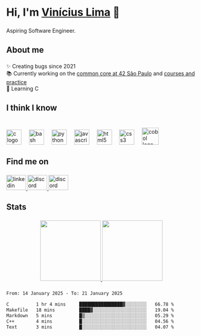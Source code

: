 <h1 align="left">Hi, I'm <a href="https://www.linkedin.com/in/viniciusslima/" target="_blank" rel="noopener noreferrer">Vinícius Lima</a> 👋</h1>

###

<p align="left">Aspiring Software Engineer.</p>

###

<h2 align="left">About me</h2>

###

<p align="left">✨ Creating bugs since 2021<br>
  📚 Currently working on the <a href="https://github.com/vinislima/my-path-at-42" target="_blank" rel="noopener noreferrer">
  common core at 42 São Paulo</a> and <a href="https://github.com/vinislima/courses_and_practice" target="_blank" rel="noopener noreferrer"> courses and practice </a>
  <br>
  📖 Learning C
</p>

###

<h2 align="left">I think I know</h2>

###

<br clear="both">

<div align="left">
  <img src="https://cdn.jsdelivr.net/gh/devicons/devicon/icons/c/c-original.svg" height="40" alt="c logo"  />
  <img width="12" />
  <img src="https://cdn.jsdelivr.net/gh/devicons/devicon/icons/bash/bash-original.svg" height="40" alt="bash logo"  />
  <img width="12" />
  <img src="https://cdn.jsdelivr.net/gh/devicons/devicon/icons/python/python-original.svg" height="40" alt="python logo"  />
  <img width="12" />
  <img src="https://cdn.jsdelivr.net/gh/devicons/devicon/icons/javascript/javascript-original.svg" height="40" alt="javascript logo"  />
  <img width="12" />
  <img src="https://cdn.jsdelivr.net/gh/devicons/devicon/icons/html5/html5-original.svg" height="40" alt="html5 logo"  />
  <img width="12" />
  <img src="https://cdn.jsdelivr.net/gh/devicons/devicon/icons/css3/css3-original.svg" height="40" alt="css3 logo"  />
  <img width="12" />
  <img src="https://www.svgrepo.com/show/373510/cobol.svg" height="45" alt="cobol logo" />
</div>

###

<h2 align="left">Find me on</h2>

###

<div align="left">
  <a href="https://www.linkedin.com/in/viniciusslima/" target="_blank" rel="noopener noreferrer">
    <img src="https://raw.githubusercontent.com/maurodesouza/profile-readme-generator/master/src/assets/icons/social/linkedin/default.svg" width="52" height="40" alt="linkedin logo"  />
  </a>
  <a href="mailto: vinislima@gmail.com" target="_blank" rel="noopener noreferrer">
    <img src="https://raw.githubusercontent.com/maurodesouza/profile-readme-generator/master/src/assets/icons/social/gmail/default.svg" width="52" height="40" alt="discord logo"  />
  </a>
  <a href="https://www.discord.com/users/vinislima" target="_blank" rel="noopener noreferrer">
    <img src="https://raw.githubusercontent.com/maurodesouza/profile-readme-generator/master/src/assets/icons/social/discord/default.svg" width="52" height="40" alt="discord logo"  />
  </a>
</div>

###

<h2 align="left">Stats</h2>

###

<div align="center">
  <a href="https://www.linkedin.com/in/viniciusslima/" target="_blank" rel="noopener noreferrer">
    <img height="160em" src="https://github-readme-stats.vercel.app/api?username=vinislima&show_icons=true&theme=dracula&include_all_commits=true&count_private=true"/>
    <img height="160em" src="https://github-readme-stats.vercel.app/api/top-langs/?username=vinislima&layout=compact&langs_count=7&theme=dracula"/>
  </a>
</div>

###

<div height="320em">
<!--START_SECTION:waka-->

```txt
From: 14 January 2025 - To: 21 January 2025

C          1 hr 4 mins     ████████████████▓░░░░░░░░   66.78 %
Makefile   18 mins         ████▓░░░░░░░░░░░░░░░░░░░░   19.04 %
Markdown   5 mins          █▒░░░░░░░░░░░░░░░░░░░░░░░   05.29 %
C++        4 mins          █░░░░░░░░░░░░░░░░░░░░░░░░   04.56 %
Text       3 mins          █░░░░░░░░░░░░░░░░░░░░░░░░   04.07 %
```

<!--END_SECTION:waka-->
</div>
